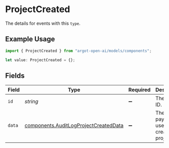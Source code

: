 # ProjectCreated

The details for events with this `type`.

## Example Usage

```typescript
import { ProjectCreated } from "argot-open-ai/models/components";

let value: ProjectCreated = {};
```

## Fields

| Field                                                                                          | Type                                                                                           | Required                                                                                       | Description                                                                                    |
| ---------------------------------------------------------------------------------------------- | ---------------------------------------------------------------------------------------------- | ---------------------------------------------------------------------------------------------- | ---------------------------------------------------------------------------------------------- |
| `id`                                                                                           | *string*                                                                                       | :heavy_minus_sign:                                                                             | The project ID.                                                                                |
| `data`                                                                                         | [components.AuditLogProjectCreatedData](../../models/components/auditlogprojectcreateddata.md) | :heavy_minus_sign:                                                                             | The payload used to create the project.                                                        |